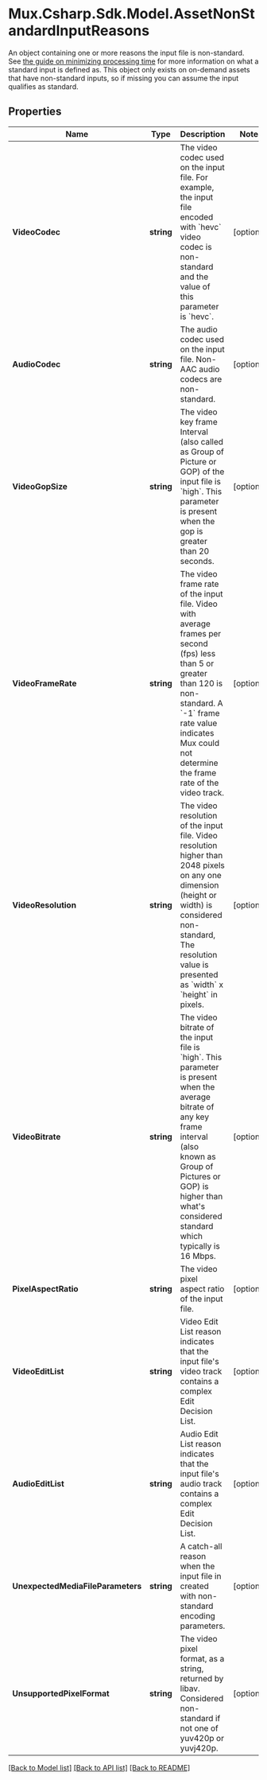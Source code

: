 # Mux.Csharp.Sdk.Model.AssetNonStandardInputReasons
An object containing one or more reasons the input file is non-standard. See [the guide on minimizing processing time](https://docs.mux.com/guides/minimize-processing-time) for more information on what a standard input is defined as. This object only exists on on-demand assets that have non-standard inputs, so if missing you can assume the input qualifies as standard.

## Properties

Name | Type | Description | Notes
------------ | ------------- | ------------- | -------------
**VideoCodec** | **string** | The video codec used on the input file. For example, the input file encoded with &#x60;hevc&#x60; video codec is non-standard and the value of this parameter is &#x60;hevc&#x60;. | [optional] 
**AudioCodec** | **string** | The audio codec used on the input file. Non-AAC audio codecs are non-standard. | [optional] 
**VideoGopSize** | **string** | The video key frame Interval (also called as Group of Picture or GOP) of the input file is &#x60;high&#x60;. This parameter is present when the gop is greater than 20 seconds. | [optional] 
**VideoFrameRate** | **string** | The video frame rate of the input file. Video with average frames per second (fps) less than 5 or greater than 120 is non-standard. A &#x60;-1&#x60; frame rate value indicates Mux could not determine the frame rate of the video track. | [optional] 
**VideoResolution** | **string** | The video resolution of the input file. Video resolution higher than 2048 pixels on any one dimension (height or width) is considered non-standard, The resolution value is presented as &#x60;width&#x60; x &#x60;height&#x60; in pixels. | [optional] 
**VideoBitrate** | **string** | The video bitrate of the input file is &#x60;high&#x60;. This parameter is present when the average bitrate of any key frame interval (also known as Group of Pictures or GOP) is higher than what&#39;s considered standard which typically is 16 Mbps. | [optional] 
**PixelAspectRatio** | **string** | The video pixel aspect ratio of the input file. | [optional] 
**VideoEditList** | **string** | Video Edit List reason indicates that the input file&#39;s video track contains a complex Edit Decision List. | [optional] 
**AudioEditList** | **string** | Audio Edit List reason indicates that the input file&#39;s audio track contains a complex Edit Decision List. | [optional] 
**UnexpectedMediaFileParameters** | **string** | A catch-all reason when the input file in created with non-standard encoding parameters. | [optional] 
**UnsupportedPixelFormat** | **string** | The video pixel format, as a string, returned by libav. Considered non-standard if not one of yuv420p or yuvj420p. | [optional] 

[[Back to Model list]](../README.md#documentation-for-models) [[Back to API list]](../README.md#documentation-for-api-endpoints) [[Back to README]](../README.md)

